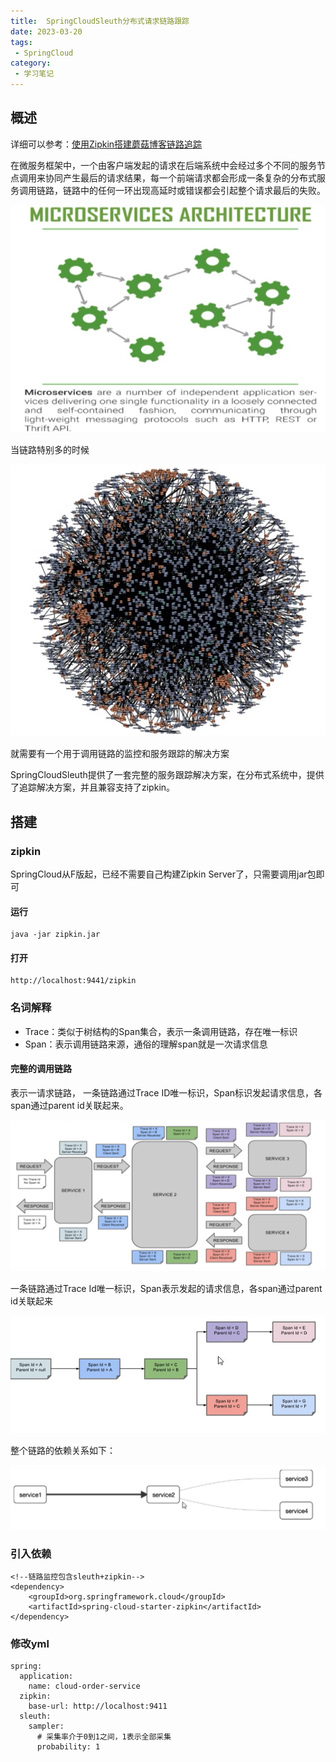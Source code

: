 ```yaml
---
title:  SpringCloudSleuth分布式请求链路跟踪
date: 2023-03-20
tags:
 - SpringCloud
category:
 - 学习笔记
---
```


## 概述

详细可以参考：[使用Zipkin搭建蘑菇博客链路追踪](http://moguit.cn/#/info?blogUid=35bd93cabc08611c7f74ce4564753ef9)

在微服务框架中，一个由客户端发起的请求在后端系统中会经过多个不同的服务节点调用来协同产生最后的请求结果，每一个前端请求都会形成一条复杂的分布式服务调用链路，链路中的任何一环出现高延时或错误都会引起整个请求最后的失败。

![image-20200414142800496](./images/image-20200414142800496.png)

当链路特别多的时候

![image-20200414142915202](./images/image-20200414142915202.png)

就需要有一个用于调用链路的监控和服务跟踪的解决方案

SpringCloudSleuth提供了一套完整的服务跟踪解决方案，在分布式系统中，提供了追踪解决方案，并且兼容支持了zipkin。

## 搭建

### zipkin

SpringCloud从F版起，已经不需要自己构建Zipkin Server了，只需要调用jar包即可

#### 运行

```
java -jar zipkin.jar
```

#### 打开

```
http://localhost:9441/zipkin
```

### 名词解释

- Trace：类似于树结构的Span集合，表示一条调用链路，存在唯一标识
- Span：表示调用链路来源，通俗的理解span就是一次请求信息

#### 完整的调用链路

表示一请求链路， 一条链路通过Trace ID唯一标识，Span标识发起请求信息，各span通过parent id关联起来。

![image-20200414152236173](./images/image-20200414152236173.png)

一条链路通过Trace Id唯一标识，Span表示发起的请求信息，各span通过parent id关联起来

![image-20200414152425574](./images/image-20200414152425574.png)

整个链路的依赖关系如下：

![image-20200414152440036](./images/image-20200414152440036.png)

### 引入依赖

```
<!--链路监控包含sleuth+zipkin-->
<dependency>
    <groupId>org.springframework.cloud</groupId>
    <artifactId>spring-cloud-starter-zipkin</artifactId>
</dependency>
```

### 修改yml

```
spring:
  application:
    name: cloud-order-service
  zipkin:
    base-url: http://localhost:9411
  sleuth:
    sampler:
      # 采集率介于0到1之间，1表示全部采集
      probability: 1
```

